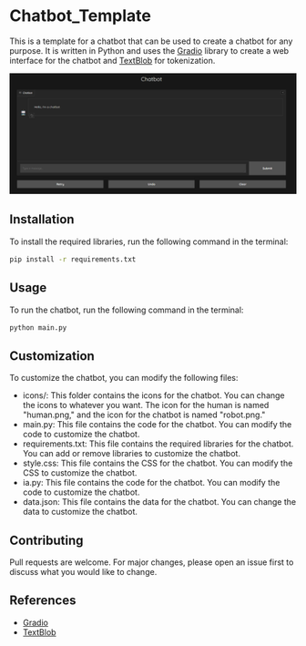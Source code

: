 # Chatbot_Template

This is a template for a chatbot that can be used to create a chatbot for any purpose. It is written in Python and 
uses the [Gradio](https://gradio.app/) library to create a web interface for the chatbot and 
[TextBlob](https://textblob.readthedocs.io/en/dev/) for tokenization.

![Chatbot Screenshot 1](demo.png)


## Installation

To install the required libraries, run the following command in the terminal:

```bash
pip install -r requirements.txt
```

## Usage

To run the chatbot, run the following command in the terminal:

```bash
python main.py
```

## Customization

To customize the chatbot, you can modify the following files:
- icons/: This folder contains the icons for the chatbot. You can change the icons to whatever you want. The icon for the human is named "human.png," and the icon for the chatbot is named "robot.png."
- main.py: This file contains the code for the chatbot. You can modify the code to customize the chatbot.
- requirements.txt: This file contains the required libraries for the chatbot. You can add or remove libraries to customize the chatbot.
- style.css: This file contains the CSS for the chatbot. You can modify the CSS to customize the chatbot.
- ia.py: This file contains the code for the chatbot. You can modify the code to customize the chatbot.
- data.json: This file contains the data for the chatbot. You can change the data to customize the chatbot.

## Contributing
Pull requests are welcome. For major changes, please open an issue first to discuss what you would like to change.

## References
- [Gradio](https://gradio.app/)
- [TextBlob](https://textblob.readthedocs.io/en/dev/)